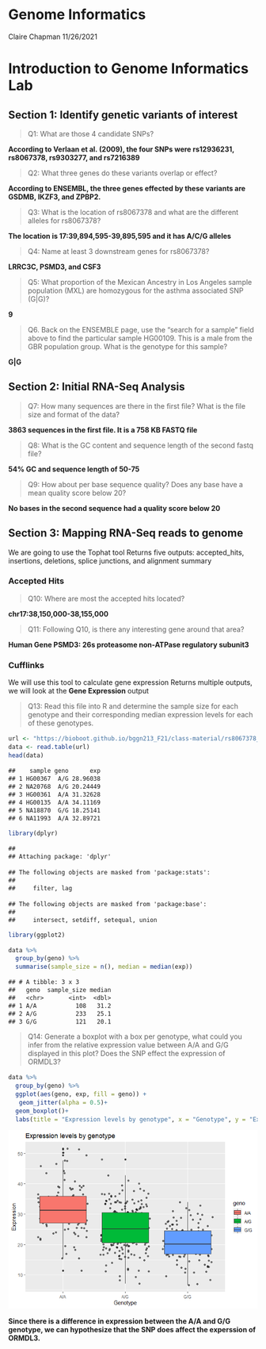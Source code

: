 Genome Informatics
================
Claire Chapman
11/26/2021

# Introduction to Genome Informatics Lab

## Section 1: Identify genetic variants of interest

> Q1: What are those 4 candidate SNPs?

**According to Verlaan et al. (2009), the four SNPs were rs12936231,
rs8067378, rs9303277, and rs7216389**

> Q2: What three genes do these variants overlap or effect?

**According to ENSEMBL, the three genes effected by these variants are
GSDMB, IKZF3, and ZPBP2.**

> Q3: What is the location of rs8067378 and what are the different
> alleles for rs8067378?

**The location is 17:39,894,595-39,895,595 and it has A/C/G alleles**

> Q4: Name at least 3 downstream genes for rs8067378?

**LRRC3C, PSMD3, and CSF3**

> Q5: What proportion of the Mexican Ancestry in Los Angeles sample
> population (MXL) are homozygous for the asthma associated SNP (G\|G)?

**9**

> Q6. Back on the ENSEMBLE page, use the “search for a sample” field
> above to find the particular sample HG00109. This is a male from the
> GBR population group. What is the genotype for this sample?

**G\|G**

## Section 2: Initial RNA-Seq Analysis

> Q7: How many sequences are there in the first file? What is the file
> size and format of the data?

**3863 sequences in the first file. It is a 758 KB FASTQ file**

> Q8: What is the GC content and sequence length of the second fastq
> file?

**54% GC and sequence length of 50-75**

> Q9: How about per base sequence quality? Does any base have a mean
> quality score below 20?

**No bases in the second sequence had a quality score below 20**

## Section 3: Mapping RNA-Seq reads to genome

We are going to use the Tophat tool Returns five outputs:
accepted\_hits, insertions, deletions, splice junctions, and alignment
summary

### Accepted Hits

> Q10: Where are most the accepted hits located?

**chr17:38,150,000-38,155,000**

> Q11: Following Q10, is there any interesting gene around that area?

**Human Gene PSMD3: 26s proteasome non-ATPase regulatory subunit3**

### Cufflinks

We will use this tool to calculate gene expression Returns multiple
outputs, we will look at the **Gene Expression** output

> Q13: Read this file into R and determine the sample size for each
> genotype and their corresponding median expression levels for each of
> these genotypes.

``` r
url <- "https://bioboot.github.io/bggn213_F21/class-material/rs8067378_ENSG00000172057.6.txt"
data <- read.table(url)
head(data)
```

    ##    sample geno      exp
    ## 1 HG00367  A/G 28.96038
    ## 2 NA20768  A/G 20.24449
    ## 3 HG00361  A/A 31.32628
    ## 4 HG00135  A/A 34.11169
    ## 5 NA18870  G/G 18.25141
    ## 6 NA11993  A/A 32.89721

``` r
library(dplyr)
```

    ## 
    ## Attaching package: 'dplyr'

    ## The following objects are masked from 'package:stats':
    ## 
    ##     filter, lag

    ## The following objects are masked from 'package:base':
    ## 
    ##     intersect, setdiff, setequal, union

``` r
library(ggplot2)
```

``` r
data %>% 
  group_by(geno) %>% 
  summarise(sample_size = n(), median = median(exp))
```

    ## # A tibble: 3 x 3
    ##   geno  sample_size median
    ##   <chr>       <int>  <dbl>
    ## 1 A/A           108   31.2
    ## 2 A/G           233   25.1
    ## 3 G/G           121   20.1

> Q14: Generate a boxplot with a box per genotype, what could you infer
> from the relative expression value between A/A and G/G displayed in
> this plot? Does the SNP effect the expression of ORMDL3?

``` r
data %>% 
  group_by(geno) %>% 
  ggplot(aes(geno, exp, fill = geno)) +
   geom_jitter(alpha = 0.5)+
  geom_boxplot()+
  labs(title = "Expression levels by genotype", x = "Genotype", y = "Expression")
```

![](Class-18_files/figure-gfm/unnamed-chunk-4-1.png)<!-- -->

**Since there is a difference in expression between the A/A and G/G
genotype, we can hypothesize that the SNP does affect the experssion of
ORMDL3.**
